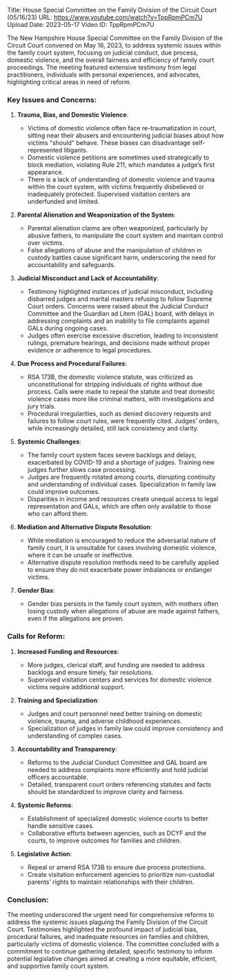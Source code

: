 Title: House Special Committee on the Family Division of the Circuit Court (05/16/23)
URL: https://www.youtube.com/watch?v=TppRpmPCm7U
Upload Date: 2023-05-17
Video ID: TppRpmPCm7U

The New Hampshire House Special Committee on the Family Division of the Circuit Court convened on May 16, 2023, to address systemic issues within the family court system, focusing on judicial conduct, due process, domestic violence, and the overall fairness and efficiency of family court proceedings. The meeting featured extensive testimony from legal practitioners, individuals with personal experiences, and advocates, highlighting critical areas in need of reform.

### Key Issues and Concerns:

1. **Trauma, Bias, and Domestic Violence**:
   - Victims of domestic violence often face re-traumatization in court, sitting near their abusers and encountering judicial biases about how victims "should" behave. These biases can disadvantage self-represented litigants.
   - Domestic violence petitions are sometimes used strategically to block mediation, violating Rule 211, which mandates a judge’s first appearance.
   - There is a lack of understanding of domestic violence and trauma within the court system, with victims frequently disbelieved or inadequately protected. Supervised visitation centers are underfunded and limited.

2. **Parental Alienation and Weaponization of the System**:
   - Parental alienation claims are often weaponized, particularly by abusive fathers, to manipulate the court system and maintain control over victims.
   - False allegations of abuse and the manipulation of children in custody battles cause significant harm, underscoring the need for accountability and safeguards.

3. **Judicial Misconduct and Lack of Accountability**:
   - Testimony highlighted instances of judicial misconduct, including disbarred judges and marital masters refusing to follow Supreme Court orders. Concerns were raised about the Judicial Conduct Committee and the Guardian ad Litem (GAL) board, with delays in addressing complaints and an inability to file complaints against GALs during ongoing cases.
   - Judges often exercise excessive discretion, leading to inconsistent rulings, premature hearings, and decisions made without proper evidence or adherence to legal procedures.

4. **Due Process and Procedural Failures**:
   - RSA 173B, the domestic violence statute, was criticized as unconstitutional for stripping individuals of rights without due process. Calls were made to repeal the statute and treat domestic violence cases more like criminal matters, with investigations and jury trials.
   - Procedural irregularities, such as denied discovery requests and failures to follow court rules, were frequently cited. Judges’ orders, while increasingly detailed, still lack consistency and clarity.

5. **Systemic Challenges**:
   - The family court system faces severe backlogs and delays, exacerbated by COVID-19 and a shortage of judges. Training new judges further slows case processing.
   - Judges are frequently rotated among courts, disrupting continuity and understanding of individual cases. Specialization in family law could improve outcomes.
   - Disparities in income and resources create unequal access to legal representation and GALs, which are often only available to those who can afford them.

6. **Mediation and Alternative Dispute Resolution**:
   - While mediation is encouraged to reduce the adversarial nature of family court, it is unsuitable for cases involving domestic violence, where it can be unsafe or ineffective.
   - Alternative dispute resolution methods need to be carefully applied to ensure they do not exacerbate power imbalances or endanger victims.

7. **Gender Bias**:
   - Gender bias persists in the family court system, with mothers often losing custody when allegations of abuse are made against fathers, even if the allegations are proven.

### Calls for Reform:

1. **Increased Funding and Resources**:
   - More judges, clerical staff, and funding are needed to address backlogs and ensure timely, fair resolutions.
   - Supervised visitation centers and services for domestic violence victims require additional support.

2. **Training and Specialization**:
   - Judges and court personnel need better training on domestic violence, trauma, and adverse childhood experiences.
   - Specialization of judges in family law could improve consistency and understanding of complex cases.

3. **Accountability and Transparency**:
   - Reforms to the Judicial Conduct Committee and GAL board are needed to address complaints more efficiently and hold judicial officers accountable.
   - Detailed, transparent court orders referencing statutes and facts should be standardized to improve clarity and fairness.

4. **Systemic Reforms**:
   - Establishment of specialized domestic violence courts to better handle sensitive cases.
   - Collaborative efforts between agencies, such as DCYF and the courts, to improve outcomes for families and children.

5. **Legislative Action**:
   - Repeal or amend RSA 173B to ensure due process protections.
   - Create visitation enforcement agencies to prioritize non-custodial parents’ rights to maintain relationships with their children.

### Conclusion:

The meeting underscored the urgent need for comprehensive reforms to address the systemic issues plaguing the Family Division of the Circuit Court. Testimonies highlighted the profound impact of judicial bias, procedural failures, and inadequate resources on families and children, particularly victims of domestic violence. The committee concluded with a commitment to continue gathering detailed, specific testimony to inform potential legislative changes aimed at creating a more equitable, efficient, and supportive family court system.